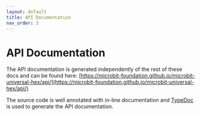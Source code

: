 ```yaml
---
layout: default
title: API Documentation
nav_order: 3
---
```


# API Documentation

The API documentation is generated independently of the rest of these docs and
can be found here:
[https://microbit-foundation.github.io/microbit-universal-hex/api/](https://microbit-foundation.github.io/microbit-universal-hex/api/)

The source code is well annotated with in-line documentation and
[TypeDoc](http://typedoc.org) is used to generate the API documentation.
